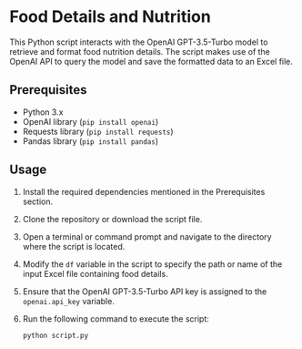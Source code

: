 # Food Details and Nutrition

This Python script interacts with the OpenAI GPT-3.5-Turbo model to retrieve and format food nutrition details. The script makes use of the OpenAI API to query the model and save the formatted data to an Excel file.

## Prerequisites

- Python 3.x
- OpenAI library (`pip install openai`)
- Requests library (`pip install requests`)
- Pandas library (`pip install pandas`)

## Usage

1. Install the required dependencies mentioned in the Prerequisites section.

2. Clone the repository or download the script file.

3. Open a terminal or command prompt and navigate to the directory where the script is located.

4. Modify the `df` variable in the script to specify the path or name of the input Excel file containing food details.

5. Ensure that the OpenAI GPT-3.5-Turbo API key is assigned to the `openai.api_key` variable.

6. Run the following command to execute the script:

   ```bash
   python script.py
